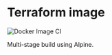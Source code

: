 # Terraform image

![Docker Image CI](https://github.com/mijndert/terraform-docker/workflows/Docker%20Image%20CI/badge.svg)

Multi-stage build using Alpine.